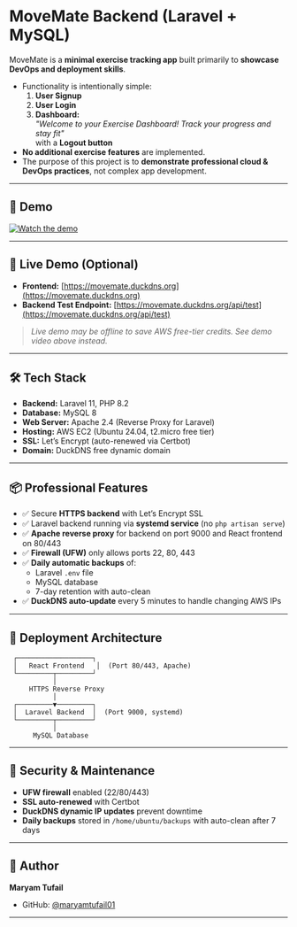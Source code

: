 # MoveMate Backend (Laravel + MySQL)

MoveMate is a **minimal exercise tracking app** built primarily to **showcase DevOps and deployment skills**.  

- Functionality is intentionally simple:
  1. **User Signup**
  2. **User Login**
  3. **Dashboard:**  
     *"Welcome to your Exercise Dashboard! Track your progress and stay fit"*  
     with a **Logout button**
- **No additional exercise features** are implemented.  
- The purpose of this project is to **demonstrate professional cloud & DevOps practices**, not complex app development.

---

## 🎥 Demo

[![Watch the demo](https://img.youtube.com/vi/3gB2V_853ew/maxresdefault.jpg)](https://youtu.be/3gB2V_853ew)

---

## 🚀 Live Demo (Optional)

- **Frontend:** [https://movemate.duckdns.org](https://movemate.duckdns.org)  
- **Backend Test Endpoint:** [https://movemate.duckdns.org/api/test](https://movemate.duckdns.org/api/test)  

> *Live demo may be offline to save AWS free-tier credits. See demo video above instead.*

---

## 🛠 Tech Stack

- **Backend:** Laravel 11, PHP 8.2  
- **Database:** MySQL 8  
- **Web Server:** Apache 2.4 (Reverse Proxy for Laravel)  
- **Hosting:** AWS EC2 (Ubuntu 24.04, t2.micro free tier)  
- **SSL:** Let’s Encrypt (auto-renewed via Certbot)  
- **Domain:** DuckDNS free dynamic domain

---

## 📦 Professional Features

- ✅ Secure **HTTPS backend** with Let’s Encrypt SSL  
- ✅ Laravel backend running via **systemd service** (no `php artisan serve`)  
- ✅ **Apache reverse proxy** for backend on port 9000 and React frontend on 80/443  
- ✅ **Firewall (UFW)** only allows ports 22, 80, 443  
- ✅ **Daily automatic backups** of:
  - Laravel `.env` file  
  - MySQL database  
  - 7-day retention with auto-clean  
- ✅ **DuckDNS auto-update** every 5 minutes to handle changing AWS IPs  

---

## 📂 Deployment Architecture

     ┌───────────────────┐
     │   React Frontend   │  (Port 80/443, Apache)
     └─────────┬─────────┘
               │
         HTTPS Reverse Proxy
               │
     ┌─────────▼─────────┐
     │  Laravel Backend  │  (Port 9000, systemd)
     └─────────┬─────────┘
               │
          MySQL Database


---

## 🔐 Security & Maintenance

- **UFW firewall** enabled (22/80/443)  
- **SSL auto-renewed** with Certbot  
- **DuckDNS dynamic IP updates** prevent downtime  
- **Daily backups** stored in `/home/ubuntu/backups` with auto-clean after 7 days

---


## 👤 Author

**Maryam Tufail**  
- GitHub: [@maryamtufail01](https://github.com/maryamtufail01)

---
